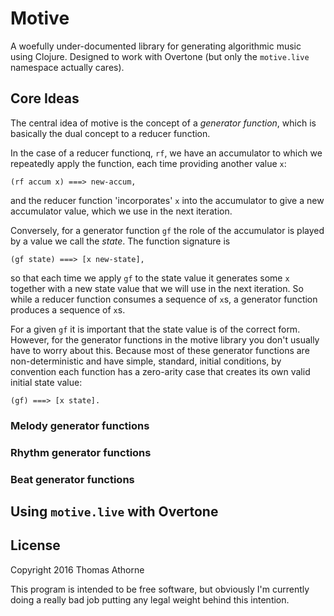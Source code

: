 # Motive

A woefully under-documented library for generating algorithmic music
using Clojure. Designed to work with Overtone (but only the
`motive.live` namespace actually cares).

## Core Ideas

The central idea of motive is the concept of a _generator function_,
which is basically the dual concept to a reducer function.

In the case of a reducer functionq, `rf`, we have an accumulator to
which we repeatedly apply the function, each time providing another
value `x`:

```
(rf accum x) ===> new-accum,
```

and the reducer function 'incorporates' `x` into the accumulator to
give a new accumulator value, which we use in the next iteration.

Conversely, for a generator function `gf` the role of the accumulator
is played by a value we call the _state_. The function signature is

```
(gf state) ===> [x new-state],
```

so that each time we apply `gf` to the state value it generates some
`x` together with a new state value that we will use in the next
iteration. So while a reducer function consumes a sequence of `x`s, a
generator function produces a sequence of `x`s.

For a given `gf` it is important that the state value is of the
correct form. However, for the generator functions in the motive
library you don't usually have to worry about this. Because most of
these generator functions are non-deterministic and have simple,
standard, initial conditions, by convention each function has a
zero-arity case that creates its own valid initial state value:

```
(gf) ===> [x state].
```

### Melody generator functions

### Rhythm generator functions

### Beat generator functions

## Using `motive.live` with Overtone

## License

Copyright 2016 Thomas Athorne

This program is intended to be free software, but obviously I'm
currently doing a really bad job putting any legal weight behind this
intention.
